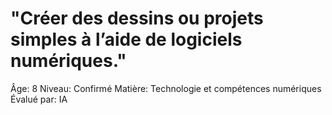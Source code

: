 # "Créer des dessins ou projets simples à l’aide de logiciels numériques."

Âge: 8
Niveau: Confirmé
Matière: Technologie et compétences numériques
Évalué par: IA